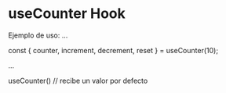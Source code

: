 # useCounter Hook


Ejemplo de uso:
...

const { counter, increment, decrement, reset } = useCounter(10);

...

useCounter() // recibe un valor por defecto